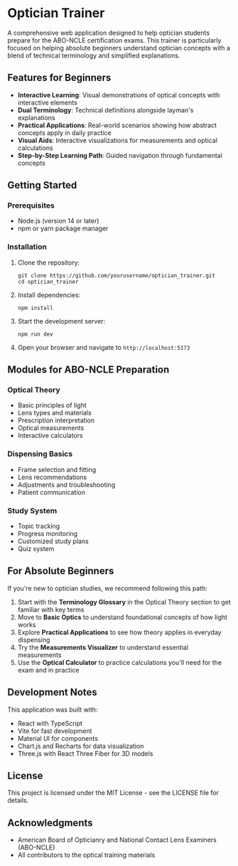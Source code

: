 # Optician Trainer

A comprehensive web application designed to help optician students prepare for the ABO-NCLE certification exams. This trainer is particularly focused on helping absolute beginners understand optician concepts with a blend of technical terminology and simplified explanations.

## Features for Beginners

- **Interactive Learning**: Visual demonstrations of optical concepts with interactive elements
- **Dual Terminology**: Technical definitions alongside layman's explanations 
- **Practical Applications**: Real-world scenarios showing how abstract concepts apply in daily practice
- **Visual Aids**: Interactive visualizations for measurements and optical calculations
- **Step-by-Step Learning Path**: Guided navigation through fundamental concepts

## Getting Started

### Prerequisites

- Node.js (version 14 or later)
- npm or yarn package manager

### Installation

1. Clone the repository:
   ```
   git clone https://github.com/yourusername/optician_trainer.git
   cd optician_trainer
   ```

2. Install dependencies:
   ```
   npm install
   ```

3. Start the development server:
   ```
   npm run dev
   ```

4. Open your browser and navigate to `http://localhost:5173`

## Modules for ABO-NCLE Preparation

### Optical Theory
- Basic principles of light
- Lens types and materials
- Prescription interpretation
- Optical measurements
- Interactive calculators

### Dispensing Basics
- Frame selection and fitting
- Lens recommendations
- Adjustments and troubleshooting
- Patient communication

### Study System
- Topic tracking
- Progress monitoring
- Customized study plans
- Quiz system

## For Absolute Beginners

If you're new to optician studies, we recommend following this path:

1. Start with the **Terminology Glossary** in the Optical Theory section to get familiar with key terms
2. Move to **Basic Optics** to understand foundational concepts of how light works
3. Explore **Practical Applications** to see how theory applies in everyday dispensing
4. Try the **Measurements Visualizer** to understand essential measurements
5. Use the **Optical Calculator** to practice calculations you'll need for the exam and in practice

## Development Notes

This application was built with:
- React with TypeScript
- Vite for fast development
- Material UI for components
- Chart.js and Recharts for data visualization
- Three.js with React Three Fiber for 3D models

## License

This project is licensed under the MIT License - see the LICENSE file for details.

## Acknowledgments

- American Board of Opticianry and National Contact Lens Examiners (ABO-NCLE)
- All contributors to the optical training materials
